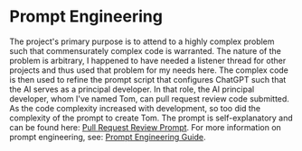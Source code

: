 # Prompt Engineering
The project's primary purpose is to attend to a highly complex problem such that commensurately complex code is warranted. The nature of the problem is arbitrary, I happened to have needed a listener thread for other projects and thus used that problem for my needs here. The complex code is then used to refine the prompt script that configures ChatGPT such that the AI serves as a principal developer. In that role, the AI principal developer, whom I've named Tom, can pull request review code submitted. As the code complexity increased with development, so too did the complexity of the prompt to create Tom. The prompt is self-explanatory and can be found here: [Pull Request Review Prompt](https://github.com/SebGSX/Utilities/blob/main/prompt-engineering/pull-request-review.md). For more information on prompt engineering, see: [Prompt Engineering Guide](https://www.promptingguide.ai/).
